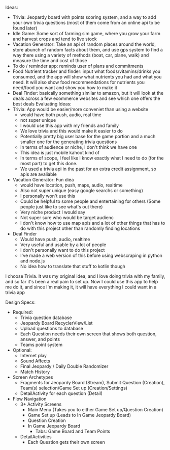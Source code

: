 Ideas:
 - Trivia: Jeopardy board with points scoring system, and a way to add your own trivia questions (most of them come from an online api to be found later)
 - Idle Game: Some sort of farming sim game, where you grow your farm and harvest crops and tend to live stock
 - Vacation Generator: Take an api of random places around the world, store abunch of random facts about them, and use gps system to find a way there using a variety of methods (boat, car, plane, walk) and measure the time and cost of those
 - To do / reminder app: reminds user of plans and commitments
 - Food Nutrient tracker and finder: input what foods/vitamins/drinks you consumed, and the app will show what nutrients you had and what you need. It will also show food recommendations for nutrients you need/food you want and show you how to make it
 - Deal Finder: basically something similar to amazon, but it will look at the deals across a few ecommerce websites and see which one offers the best deals
Evaluating Ideas:
 - Trivia: App would be easier/more conveniet than using a website
    - would have both push, audio, real time
    - not super unique
    - I would use this app with my friends and family
    - We love trivia and this would make it easier to do
    - Potentially pretty big user base for the game portion and a much smaller one for the generating trivia questions
    - In terms of audience or niche, I don't think we have one
    - This idea is just mobile kahoot kind of
    - In terms of scope, I feel like I know exactly what I need to do (for the most part) to get this done.
    - We used a trivia api in the past for an extra credit assignment, so apis are avaliable
 - Vacation Generator: Fun diea
    - would have location, push, maps, audio, realtime
    - Also not super unique (easy google searchs or something)
    - I personally won't use this
    - Could be helpful to some people and entertaining for others (Some people just like to see what's out there)
    - Very niche product I would say
    - Not super sure who would be target audienc
    - I don't know how to use map apis and a lot of other things that has to do with this project other than randomly finding locations
 - Deal Finder
    - Would have push, audio, realtime
    - Very useful and usable by a lot of people
    - I don't personally want to do this project
    - I've made a web version of this before using webscraping in python and node.js
    - No idea how to translate that stuff to kotlin though

I choose Trivia. It was my original idea, and I love doing trivia with my family, and so far it's been a real pain to set up. Now I could use this app to help me do it, and since I'm making it, it will have everything I could want in a trivia app

Design Specs:
 - Required:
    - Trivia question database
    - Jeopardy Board RecyclerView/List
    - Upload questions to database
    - Each Question needs their own screen that shows both question, answer, and points
    - Teams point system
 - Optional:
    - Internet play
    - Sound Affects
    - Final Jeopardy / Daily Double Randomizer
    - Match History
 - Screen Archetypes
    - Fragments for Jeopardy Board (Stream), Submit Question (Creation), Team(s) selection/Game Set up (Creation/Settings)
    - DetailActivity for each question (Detail)
 - Flow Navigation
    - 3+ Activity Screens
       - Main Menu (Takes you to either Game Set up/Question Creation)
       - Game Set up (Leads to In Game Jeopardy Board)
       - Question Creation
       - In Game Jeopardy Board
         - Tabs: Game Board and Team Points
     - DetailActivities
       - Each Question gets their own screen
  
